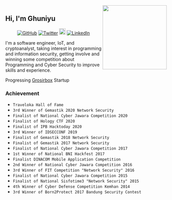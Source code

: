 <img align='right' src='https://user-images.githubusercontent.com/5713670/87202985-820dcb80-c2b6-11ea-9f56-7ec461c497c3.gif' width='200"'>

## Hi, I'm Ghuniyu

<p align="center">
	<a href="https://github.com/ghuniyu"><img src="https://img.shields.io/github/followers/ghuniyu.svg?label=GitHub&style=social" alt="GitHub"></a>
	<a href="https://twitter.com/ghuniyu"><img src="https://img.shields.io/twitter/follow/ghuniyu?label=Twitter&style=social" alt="Twitter"></a>
  <a href="https://instagram.com/ghuniyu"><img src="https://png.pngtree.com/element_our/md/20180626/md_5b321ca31d522.jpg" width="20" alt="Instagram"></a>
	<a href="https://www.linkedin.com/in/ghuniyu"><img src="https://img.shields.io/badge/LinkedIn--_.svg?style=social&logo=linkedin" alt="LinkedIn"></a>
</p>

I'm a software engineer, IoT, and cryptoanalyst, taking interest in programming and information security, getting involve and winning some competition about Programming and Cyber Security to improve skills and experience.

Progressing <a href="https://grosirbox.com">Grosirbox</a> Startup

### Achievement

* `Traveloka Hall of Fame`
* `3rd Winner of Gemastik 2020 Network Security`
* `Finalist of National Cyber Jawara Competition 2020`
* `Finalist of Hology CTF 2020`
* `Finalist of IPB Hacktoday 2020`
* `3rd Winner of IDSECCONF 2019`
* `Finalist of Gemastik 2018 Network Security`
* `Finalist of Gemastik 2017 Network Security`
* `Finalist of National Cyber Jawara Competition 2017`
* `1st Winner of National BNI Hackfest 2017`
* `Finalist DINACOM Mobile Application Competition`
* `2nd Winner of National Cyber Jawara Competition 2016`
* `3rd Winner of FIT Competition "Network Security" 2016`
* `Finalist of National Cyber Jawara Competition 2015`
* `Finalist of National Sisfotime3 "Network Security" 2015`
* `4th Winner of Cyber Defense Competition Kemhan 2014`
* `3rd Winner of Born2Protect 2017 Bandung Security Contest`
